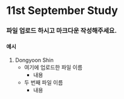 11st September Study
====================

### 파일 업로드 하시고 마크다운 작성해주세요.
#### 예시
1. Dongyoon Shin
    * 여기에 업로드한 파일 이름
        - 내용
    * 두 번째 파일 이름
        - 내용
